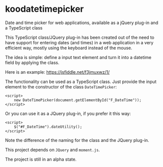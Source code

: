 # koodatetimepicker
Date and time picker for web applications, available as a jQuery plug-in and a TypeScript class

This TypeScript class/JQuery plug-in has been created out of the need to have support for entering dates (and times)
in a web application in a very efficient way, mostly using the keyboard instead of the mouse.

The idea is simple: define a input text element and turn it into a datetime field by applying the class.

Here is an example: https://jsfiddle.net/f3jmuxwz/1/

The functionality can be used as a TypeScript class. Just provide the input element to the constructor of the class `DateTimePicker`:

```
<script>
    new DateTimePicker(document.getElementById("F_DateTime"));
</script>
```

Or you can use it as a JQuery plug-in, if you prefer it this way:

```
<script>
    $("#F_DateTime").dateUtility();
</script>
```

Note the difference of the naming for the class and the JQuery plug-in.

This project depends on `JQuery` and `moment.js`.

The project is still in an alpha state.

